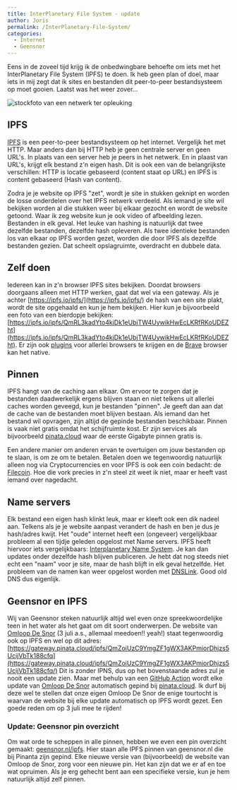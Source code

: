 ```yaml
---
title: InterPlanetary File System - update
author: Joris
permalink: /InterPlanetary-File-System/
categories:
  - Internet
  - Geensnor
---
```


Eens in de zoveel tijd krijg ik de onbedwingbare behoefte om iets met het InterPlanetary File System (IPFS) te doen. Ik heb geen plan of doel, maar iets in mij zegt dat ik sites en bestanden dit peer-to-peer bestandsysteem op moet gooien. Laatst was het weer zover...

![stockfoto van een netwerk ter opleuking](https://images.unsplash.com/photo-1545987796-200677ee1011?ixid=MnwxMjA3fDB8MHxwaG90by1wYWdlfHx8fGVufDB8fHx8&ixlib=rb-1.2.1&auto=format&fit=crop&w=2550&q=80)


## IPFS

[IPFS](https://ipfs.io/) is een peer-to-peer bestandsysteem op het internet. Vergelijk het met HTTP. Maar anders dan bij HTTP heb je geen centrale server en geen URL's. In plaats van een server heb je peers in het netwerk. En in plaast van URL's, krijgt elk bestand z'n eigen hash. Dit is ook een van de belangrijkste verschillen: HTTP is locatie gebaseerd (content staat op URL) en IPFS is content gebaseerd (Hash van content). 

Zodra je je website op IPFS "zet", wordt je site in stukken geknipt en worden de losse onderdelen over het IPFS netwerk verdeeld. Als iemand je site wil bekijken worden al die stukken weer bij elkaar gezocht en wordt de website getoond. Waar ik zeg website kun je ook video of afbeelding lezen. Bestanden in elk geval. Het leuke van hashing is natuurlijk dat twee dezelfde bestanden, dezelfde hash opleveren. Als twee identieke bestanden los van elkaar op IPFS worden gezet, worden die door IPFS als dezelfde bestanden gezien. Dat scheelt opslagruimte, overdracht en dubbele data.


## Zelf doen

Iedereen kan in z'n browser IPFS sites bekijken. Doordat browsers doorgaans alleen met HTTP werken, gaat dat wel via een gateway. Als je achter [https://ipfs.io/ipfs/](https://ipfs.io/ipfs/) de hash van een site plakt, wordt de site opgehaald en kun je hem bekijken. Hier kun je bijvoorbeeld een foto van een bierdopje bekijken: [https://ipfs.io/ipfs/QmRL3kadYto4kjDk1eUbjTW4UywikHwEcLKRfRKoUDEZht](https://ipfs.io/ipfs/QmRL3kadYto4kjDk1eUbjTW4UywikHwEcLKRfRKoUDEZht). Er zijn ook [plugins](https://github.com/ipfs/ipfs-companion) voor allerlei browsers te krijgen en de [Brave](https://brave.com) browser kan het native.

## Pinnen

IPFS hangt van de caching aan elkaar. Om ervoor te zorgen dat je bestanden daadwerkelijk ergens blijven staan en niet telkens uit allerlei caches worden geveegd, kun je bestanden "pinnen". Je geeft dan aan dat de cache van de bestanden moet blijven bestaan. Als iemand dan het bestand wil opvragen, zijn altijd de gepinde bestanden beschikbaar. Pinnen is vaak niet gratis omdat het schijfruimte kost. Er zijn services als bijvoorbeeld [pinata.cloud](https://pinata.cloud) waar de eerste Gigabyte pinnen gratis is.

Een andere manier om anderen ervan te overtuigen om jouw bestanden op te slaan, is om ze om te betalen. Betalen doen we tegenwoordig natuurlijk alleen nog via Cryptocurrencies en voor IPFS is ook een coin bedacht: de [Filecoin](https://filecoin.io/build/#tools-and-more). Hoe die vork precies in z'n steel zit weet ik niet, maar er heeft vast iemand over nagedacht. 

## Name servers

Elk bestand een eigen hash klinkt leuk, maar er kleeft ook een dik nadeel aan. Telkens als je je website aanpast verandert de hash en ben je dus je hash/adres kwijt. Het "oude" internet heeft een (ongeveer) vergelijkbaar probleem al een tijdje geleden opgelost met Name servers. IPFS heeft hiervoor iets vergelijkbaars: [Interplanetary Name System](https://docs.ipfs.io/concepts/ipns/). Je kan dan updates onder dezelfde hash blijven publiceren. Je hebt dat nog steeds niet echt een "naam" voor je site, maar de hash blijft in elk geval hetzelfde. Het probleem van de namen kan weer opgelost worden met [DNSLink](https://docs.ipfs.io/concepts/dnslink/#publish-content-path). Good old DNS dus eigenlijk.

## Geensnor en IPFS

Wij van Geensnor steken natuurlijk altijd wel even onze spreekwoordelijke teen in het water als het gaat om dit soort onderwerpen. De website van [Omloop De Snor](https://www.omloopdesnor.nl) (3 juli a.s., allemaal meedoen!! yeah!) staat tegenwoordig ook op IPFS en wel op dit adres:
[https://gateway.pinata.cloud/ipfs/QmZoiUzC9YmgZF1gWX3AKPmiorDhjzs5UcijVbTk188cfq](https://gateway.pinata.cloud/ipfs/QmZoiUzC9YmgZF1gWX3AKPmiorDhjzs5UcijVbTk188cfq/)
Dit is zonder IPNS, dus op het bovenstaande adres zul je nooit een update zien. Maar met behulp van een [GitHub Action](https://github.com/geensnor/OmloopDeSnor-website/blob/master/.github/workflows/main.yml) wordt elke update van [Omloop De Snor](https://www.omloopdesnor.nl) automatisch gepind bij [pinata.cloud](https://pinata.cloud). Ik durf bij deze wel te stellen dat onze eigen Omloop De Snor de enige tourtocht is waarvan de website bij elke update automatisch op IPFS wordt gezet. Een goede reden om op 3 juli mee te rijden!

### Update: Geensnor pin overzicht

Om wat orde te scheppen in alle pinnen, hebben we even een pin overzicht gemaakt: [geensnor.nl/ipfs](http://geensnor.nl/ipfs/). Hier staan alle IPFS pinnen van geensnor.nl die bij Pinanta zijn gepind. Elke nieuwe versie van (bijvoorbeeld) de website van Omloop de Snor, zorg voor een nieuwe pin. Het kan zijn dat we er af en toe wat opruimen. Als je erg gehecht bent aan een specifieke versie, kun je hem natuurlijk altijd zelf pinnen.

